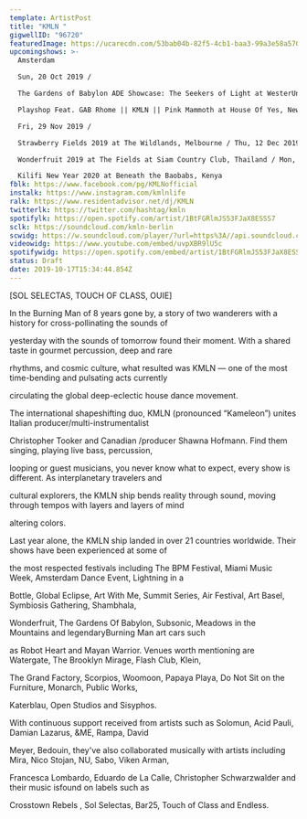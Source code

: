```yaml
---
template: ArtistPost
title: "KMLN "
gigwellID: "96720"
featuredImage: https://ucarecdn.com/53bab04b-82f5-4cb1-baa3-99a3e58a5704/-/crop/1077x389/85,0/-/preview/
upcomingshows: >-
  Amsterdam

  Sun, 20 Oct 2019 /

  The Gardens of Babylon ADE Showcase: The Seekers of Light at WesterUnie, Amsterdam /Fri, 15 Nov 2019 /

  Playshop Feat. GAB Rhome || KMLN || Pink Mammoth at House Of Yes, New York /

  Fri, 29 Nov 2019 /

  Strawberry Fields 2019 at The Wildlands, Melbourne / Thu, 12 Dec 2019 /

  Wonderfruit 2019 at The Fields at Siam Country Club, Thailand / Mon, 30 Dec 2019 /

  Kilifi New Year 2020 at Beneath the Baobabs, Kenya
fblk: https://www.facebook.com/pg/KMLNofficial
instalk: https://www.instagram.com/kmlnlife
ralk: https://www.residentadvisor.net/dj/KMLN
twitterlk: https://twitter.com/hashtag/kmln
spotifylk: https://open.spotify.com/artist/1BtFGRlmJS53FJaX8ESSS7
sclk: https://soundcloud.com/kmln-berlin
scwidg: https://w.soundcloud.com/player/?url=https%3A//api.soundcloud.com/playlists/232323810&color=%23ff5500&auto_play=false&hide_related=false&show_comments=true&show_user=true&show_reposts=false&show_teaser=true&visual=true
videowidg: https://www.youtube.com/embed/uvpXBR9lU5c
spotifywidg: https://open.spotify.com/embed/artist/1BtFGRlmJS53FJaX8ESSS7
status: Draft
date: 2019-10-17T15:34:44.854Z
---
```

\[SOL SELECTAS, TOUCH OF CLASS, OUIE]

In the Burning Man of 8 years gone by, a story of two wanderers with a history for cross-pollinating the sounds of

yesterday with the sounds of tomorrow found their moment. With a shared taste in gourmet percussion, deep and rare

rhythms, and cosmic culture, what resulted was KMLN — one of the most time-bending and pulsating acts currently

circulating the global deep-eclectic house dance movement.

The international shapeshifting duo, KMLN (pronounced “Kameleon”) unites Italian producer/multi-instrumentalist

Christopher Tooker and Canadian /producer Shawna Hofmann. Find them singing, playing live bass, percussion,

looping or guest musicians, you never know what to expect, every show is different. As interplanetary travelers and

cultural explorers, the KMLN ship bends reality through sound, moving through tempos with layers and layers of mind

altering colors.

Last year alone, the KMLN ship landed in over 21 countries worldwide. Their shows have been experienced at some of

the most respected festivals including The BPM Festival, Miami Music Week, Amsterdam Dance Event, Lightning in a

Bottle, Global Eclipse, Art With Me, Summit Series, Air Festival, Art Basel, Symbiosis Gathering, Shambhala,

Wonderfruit, The Gardens Of Babylon, Subsonic, Meadows in the Mountains and legendaryBurning Man art cars such

as Robot Heart and Mayan Warrior. Venues worth mentioning are Watergate, The Brooklyn Mirage, Flash Club, Klein,

The Grand Factory, Scorpios, Woomoon, Papaya Playa, Do Not Sit on the Furniture, Monarch, Public Works,

Katerblau, Open Studios and Sisyphos.

With continuous support received from artists such as Solomun, Acid Pauli, Damian Lazarus, &ME, Rampa, David

Meyer, Bedouin, they've also collaborated musically with artists including Mira, Nico Stojan, NU, Sabo, Viken Arman,

Francesca Lombardo, Eduardo de La Calle, Christopher Schwarzwalder and their music isfound on labels such as

Crosstown Rebels , Sol Selectas, Bar25, Touch of Class and Endless.